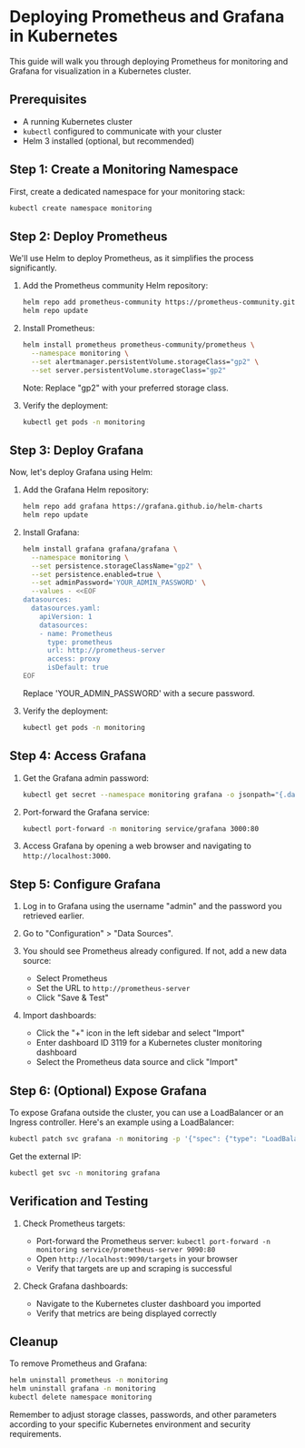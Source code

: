 # Deploying Prometheus and Grafana in Kubernetes

This guide will walk you through deploying Prometheus for monitoring and Grafana for visualization in a Kubernetes cluster.

## Prerequisites

- A running Kubernetes cluster
- `kubectl` configured to communicate with your cluster
- Helm 3 installed (optional, but recommended)

## Step 1: Create a Monitoring Namespace

First, create a dedicated namespace for your monitoring stack:

```bash
kubectl create namespace monitoring
```

## Step 2: Deploy Prometheus

We'll use Helm to deploy Prometheus, as it simplifies the process significantly.

1. Add the Prometheus community Helm repository:

   ```bash
   helm repo add prometheus-community https://prometheus-community.github.io/helm-charts
   helm repo update
   ```

2. Install Prometheus:

   ```bash
   helm install prometheus prometheus-community/prometheus \
     --namespace monitoring \
     --set alertmanager.persistentVolume.storageClass="gp2" \
     --set server.persistentVolume.storageClass="gp2"
   ```

   Note: Replace "gp2" with your preferred storage class.

3. Verify the deployment:

   ```bash
   kubectl get pods -n monitoring
   ```

## Step 3: Deploy Grafana

Now, let's deploy Grafana using Helm:

1. Add the Grafana Helm repository:

   ```bash
   helm repo add grafana https://grafana.github.io/helm-charts
   helm repo update
   ```

2. Install Grafana:

   ```bash
   helm install grafana grafana/grafana \
     --namespace monitoring \
     --set persistence.storageClassName="gp2" \
     --set persistence.enabled=true \
     --set adminPassword='YOUR_ADMIN_PASSWORD' \
     --values - <<EOF
   datasources:
     datasources.yaml:
       apiVersion: 1
       datasources:
       - name: Prometheus
         type: prometheus
         url: http://prometheus-server
         access: proxy
         isDefault: true
   EOF
   ```

   Replace 'YOUR_ADMIN_PASSWORD' with a secure password.

3. Verify the deployment:

   ```bash
   kubectl get pods -n monitoring
   ```

## Step 4: Access Grafana

1. Get the Grafana admin password:

   ```bash
   kubectl get secret --namespace monitoring grafana -o jsonpath="{.data.admin-password}" | base64 --decode ; echo
   ```

2. Port-forward the Grafana service:

   ```bash
   kubectl port-forward -n monitoring service/grafana 3000:80
   ```

3. Access Grafana by opening a web browser and navigating to `http://localhost:3000`.

## Step 5: Configure Grafana

1. Log in to Grafana using the username "admin" and the password you retrieved earlier.

2. Go to "Configuration" > "Data Sources".

3. You should see Prometheus already configured. If not, add a new data source:
   - Select Prometheus
   - Set the URL to `http://prometheus-server`
   - Click "Save & Test"

4. Import dashboards:
   - Click the "+" icon in the left sidebar and select "Import"
   - Enter dashboard ID 3119 for a Kubernetes cluster monitoring dashboard
   - Select the Prometheus data source and click "Import"

## Step 6: (Optional) Expose Grafana

To expose Grafana outside the cluster, you can use a LoadBalancer or an Ingress controller. Here's an example using a LoadBalancer:

```bash
kubectl patch svc grafana -n monitoring -p '{"spec": {"type": "LoadBalancer"}}'
```

Get the external IP:

```bash
kubectl get svc -n monitoring grafana
```

## Verification and Testing

1. Check Prometheus targets:
   - Port-forward the Prometheus server: `kubectl port-forward -n monitoring service/prometheus-server 9090:80`
   - Open `http://localhost:9090/targets` in your browser
   - Verify that targets are up and scraping is successful

2. Check Grafana dashboards:
   - Navigate to the Kubernetes cluster dashboard you imported
   - Verify that metrics are being displayed correctly

## Cleanup

To remove Prometheus and Grafana:

```bash
helm uninstall prometheus -n monitoring
helm uninstall grafana -n monitoring
kubectl delete namespace monitoring
```

Remember to adjust storage classes, passwords, and other parameters according to your specific Kubernetes environment and security requirements.
